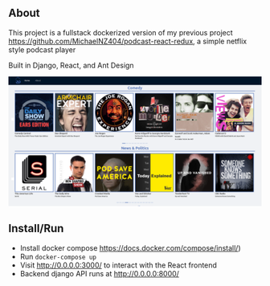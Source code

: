 ## About
This project is a fullstack dockerized version of my previous project https://github.com/MichaelNZ404/podcast-react-redux, a simple netflix style podcast player 

Built in Django, React, and Ant Design

![homepage](readme.png "Homepage")

## Install/Run
- Install docker compose https://docs.docker.com/compose/install/)
- Run `docker-compose up`
- Visit http://0.0.0.0:3000/ to interact with the React frontend
- Backend django API runs at http://0.0.0.0:8000/